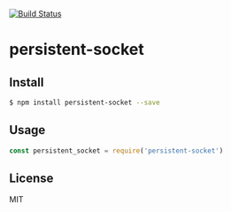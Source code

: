 [![Build Status](https://travis-ci.org/kaelzhang/node-persistent-socket.svg?branch=master)](https://travis-ci.org/kaelzhang/node-persistent-socket)
<!-- optional appveyor tst
[![Windows Build Status](https://ci.appveyor.com/api/projects/status/github/kaelzhang/node-persistent-socket?branch=master&svg=true)](https://ci.appveyor.com/project/kaelzhang/node-persistent-socket)
-->
<!-- optional npm version
[![NPM version](https://badge.fury.io/js/persistent-socket.svg)](http://badge.fury.io/js/persistent-socket)
-->
<!-- optional npm downloads
[![npm module downloads per month](http://img.shields.io/npm/dm/persistent-socket.svg)](https://www.npmjs.org/package/persistent-socket)
-->
<!-- optional dependency status
[![Dependency Status](https://david-dm.org/kaelzhang/node-persistent-socket.svg)](https://david-dm.org/kaelzhang/node-persistent-socket)
-->

# persistent-socket

<!-- description -->

## Install

```sh
$ npm install persistent-socket --save
```

## Usage

```js
const persistent_socket = require('persistent-socket')
```

## License

MIT
